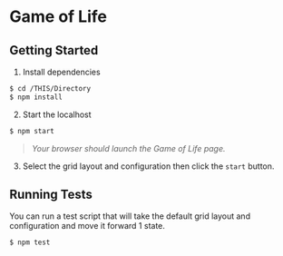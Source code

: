 # Game of Life

## Getting Started

1. Install dependencies
```bash
$ cd /THIS/Directory
$ npm install
```

2. Start the localhost
```bash
$ npm start
```
> _Your browser should launch the Game of Life page._

3. Select the grid layout and configuration then click the `start` button.

## Running Tests
You can run a test script that will take the default grid layout and configuration and move it forward 1 state.

```bash
$ npm test
```
